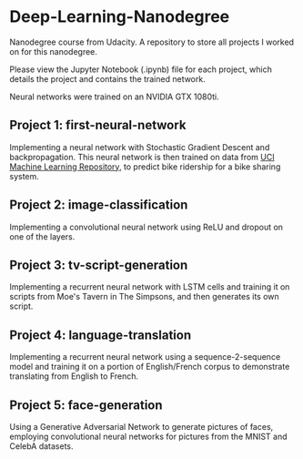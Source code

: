 # Deep-Learning-Nanodegree
Nanodegree course from Udacity. A repository to store all projects I worked on for this nanodegree.

Please view the Jupyter Notebook (.ipynb) file for each project, which details the project and contains the trained network.

Neural networks were trained on an NVIDIA GTX 1080ti.

## Project 1: first-neural-network 
Implementing a neural network with Stochastic Gradient Descent and backpropagation. This neural network is then trained on data from [UCI Machine Learning Repository](https://archive.ics.uci.edu/ml/datasets/Bike+Sharing+Dataset), to predict bike ridership for a bike sharing system.

## Project 2: image-classification
Implementing a convolutional neural network using ReLU and dropout on one of the layers.

## Project 3: tv-script-generation
Implementing a recurrent neural network with LSTM cells and training it on scripts from Moe's Tavern in The Simpsons, and then generates its own script.

## Project 4: language-translation
Implementing a recurrent neural network using a sequence-2-sequence model and training it on a portion of English/French corpus to demonstrate translating from English to French.

## Project 5: face-generation
Using a Generative Adversarial Network to generate pictures of faces, employing convolutional neural networks for pictures from the MNIST and CelebA datasets.
